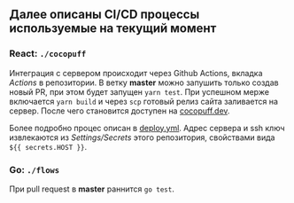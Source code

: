## Далее описаны CI/CD процессы используемые на текущий момент

### React: `./cocopuff`   
Интеграция с сервером происходит через Github Actions, вкладка _Actions_ в репозитории. В ветку **master** можно запушить только создав новый PR, при этом будет запущен `yarn test`. При успешном мерже включается `yarn build` и через `scp` готовый релиз сайта заливается на сервер. После чего становится доступен на [cocopuff.dev](https://cocopuff.dev).  

Более подробно процес описан в [deploy.yml](../.github/workflows/deploy.yml). Адрес сервера и ssh ключ извлекаются из _Settings/Secrets_ этого репозитория, свойствами вида `${{ secrets.HOST }}`.

### Go: `./flows`
При pull request в **master** раннится `go test`. 
